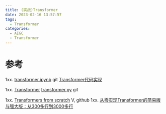 ```yaml
---
title: (实战)Transformer
date: 2023-02-16 13:57:57
tags:
  - Transformer
categories: 
  - AIGC
  - Transformer  
---
```


<p></p>
<!-- more -->



# 参考
1xx. [transformer.ipynb](https://github.com/www6v/AIGC/blob/master/transformer/transformer.ipynb) git
   [Transformer代码实现](https://www.bilibili.com/video/BV1nc411y7m4/)

1xx. [Transformer](https://paperswithcode.com/method/transformer)
   [transformer.py](https://github.com/tunz/transformer-pytorch/blob/e7266679f0b32fd99135ea617213f986ceede056/model/transformer.py#L201) git

1xx. [Transformers from scratch](http://arthurchiao.art/blog/transformers-from-scratch-zh/) V, github 
1xx. [从零实现Transformer的简易版与强大版：从300多行到3000多行](https://blog.csdn.net/v_JULY_v/article/details/130090649)
